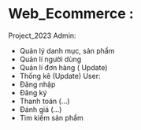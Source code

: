 # Web_Ecommerce : 
Project_2023
Admin: 
 + Quản lý danh mục, sản phẩm
 + Quản lí người dùng
 + Quản lí đơn hàng ( Update)
 + Thống kê (Update)
User:
+ Đăng nhập
+ Đăng ký
+ Thanh toán (...)
+ Đánh giá (...)
+ Tìm kiếm sản phẩm 
